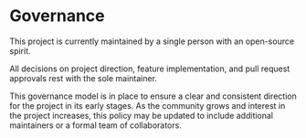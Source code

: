 <!--
Learn more about this file at https://docs.github.com/en/communities/setting-up-your-project-for-healthy-contributions/creating-a-default-community-health-file.
-->

# Governance

This project is currently maintained by a single person with an open-source spirit.

All decisions on project direction, feature implementation, and pull request approvals rest with the sole maintainer.

This governance model is in place to ensure a clear and consistent direction for the project in its early stages.
As the community grows and interest in the project increases,
this policy may be updated to include additional maintainers or a formal team of collaborators.
